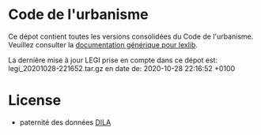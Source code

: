 # Code de l'urbanisme

Ce dépot contient toutes les versions consolidées du Code de l'urbanisme. Veuillez consulter la [documentation générique pour lexlib](https://github.com/lexlib/documentation/wiki).

La dernière mise à jour LEGI prise en compte dans ce dépot est: legi_20201028-221652.tar.gz en date de: 2020-10-28 22:16:52 +0100

# License
- paternité des données [DILA](https://www.data.gouv.fr/en/datasets/legi-codes-lois-et-reglements-consolides/)


